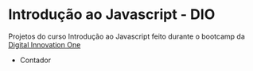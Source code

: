 # Introdução ao Javascript - DIO
Projetos do curso Introdução ao Javascript feito durante o bootcamp da [Digital Innovation One](https://web.dio.me/home)

- Contador
